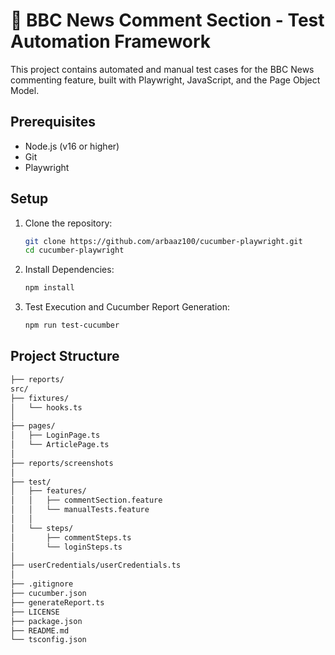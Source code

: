 # 📄 BBC News Comment Section - Test Automation Framework

This project contains automated and manual test cases for the BBC News commenting feature, built with Playwright, JavaScript, and the Page Object Model.

## Prerequisites
- Node.js (v16 or higher)
- Git
- Playwright

## Setup
1. Clone the repository:
   ```bash
   git clone https://github.com/arbaaz100/cucumber-playwright.git
   cd cucumber-playwright
   ```
2. Install Dependencies:
   ```bash
   npm install
   ```
3. Test Execution and Cucumber Report Generation:
   ```bash
   npm run test-cucumber
   ```

## Project Structure
```bash
├── reports/
src/
├── fixtures/
│   └── hooks.ts
│
├── pages/
│   ├── LoginPage.ts
│   └── ArticlePage.ts
│
├── reports/screenshots
│
├── test/
│   ├── features/
│   │   ├── commentSection.feature
│   │   └── manualTests.feature
│   │
│   └── steps/
│       ├── commentSteps.ts
│       └── loginSteps.ts
│
├── userCredentials/userCredentials.ts
│
├── .gitignore
├── cucumber.json
├── generateReport.ts
├── LICENSE
├── package.json
├── README.md
└── tsconfig.json
```
